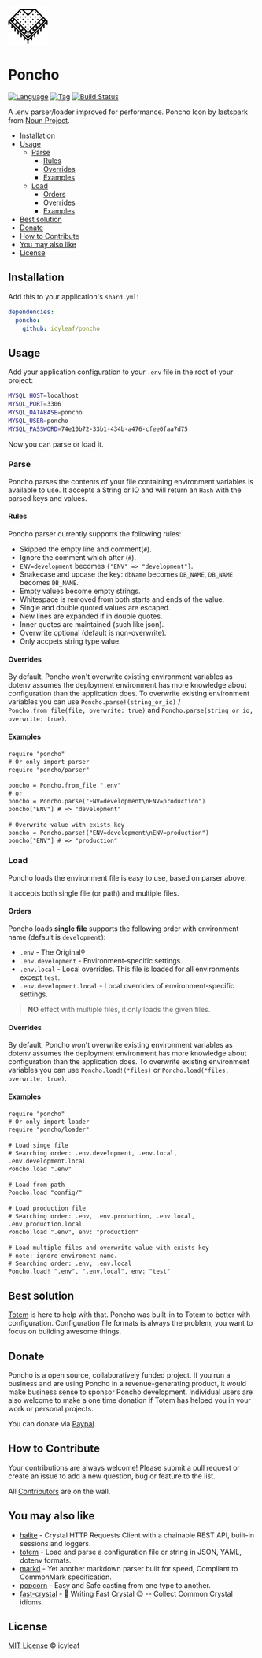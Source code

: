 ![poncho-logo](https://github.com/icyleaf/poncho/raw/master/logo-small.png)

# Poncho

[![Language](https://img.shields.io/badge/language-crystal-776791.svg)](https://github.com/crystal-lang/crystal)
[![Tag](https://img.shields.io/github/tag/icyleaf/poncho.svg)](https://github.com/icyleaf/poncho/blob/master/CHANGELOG.md)
[![Build Status](https://img.shields.io/circleci/project/github/icyleaf/poncho/master.svg?style=flat)](https://circleci.com/gh/icyleaf/poncho)

A .env parser/loader improved for performance. Poncho Icon by lastspark from [Noun Project](https://thenounproject.com).

<!-- TOC -->

- [Installation](#installation)
- [Usage](#usage)
  - [Parse](#parse)
    - [Rules](#rules)
    - [Overrides](#overrides)
    - [Examples](#examples)
  - [Load](#load)
    - [Orders](#orders)
    - [Overrides](#overrides-1)
    - [Examples](#examples-1)
- [Best solution](#best-solution)
- [Donate](#donate)
- [How to Contribute](#how-to-contribute)
- [You may also like](#you-may-also-like)
- [License](#license)

<!-- /TOC -->

## Installation

Add this to your application's `shard.yml`:

```yaml
dependencies:
  poncho:
    github: icyleaf/poncho
```

## Usage

Add your application configuration to your `.env` file in the root of your project:

```bash
MYSQL_HOST=localhost
MYSQL_PORT=3306
MYSQL_DATABASE=poncho
MYSQL_USER=poncho
MYSQL_PASSWORD=74e10b72-33b1-434b-a476-cfee0faa7d75
```

Now you can parse or load it.

### Parse

Poncho parses the contents of your file containing environment variables is available to use.
It accepts a String or IO and will return an `Hash` with the parsed keys and values.

#### Rules

Poncho parser currently supports the following rules:

- Skipped the empty line and comment(`#`).
- Ignore the comment which after (`#`).
- `ENV=development` becomes `{"ENV" => "development"}`.
- Snakecase and upcase the key: `dbName` becomes `DB_NAME`, `DB_NAME` becomes `DB_NAME`.
- Empty values become empty strings.
- Whitespace is removed from both starts and ends of the value.
- Single and double quoted values are escaped.
- New lines are expanded if in double quotes.
- Inner quotes are maintained (such like json).
- Overwrite optional (default is non-overwrite).
- Only accpets string type value.

#### Overrides

By default, Poncho won't overwrite existing environment variables as dotenv assumes the deployment environment
has more knowledge about configuration than the application does.
To overwrite existing environment variables you can use `Poncho.parse!(string_or_io)` /
`Poncho.from_file(file, overwrite: true)` and `Poncho.parse(string_or_io, overwrite: true)`.

#### Examples

```crystal
require "poncho"
# Or only import parser
require "poncho/parser"

poncho = Poncho.from_file ".env"
# or
poncho = Poncho.parse("ENV=development\nENV=production")
poncho["ENV"] # => "development"

# Overwrite value with exists key
poncho = Poncho.parse!("ENV=development\nENV=production")
poncho["ENV"] # => "production"
```

### Load

Poncho loads the environment file is easy to use, based on parser above.

It accepts both single file (or path) and multiple files.

#### Orders

Poncho loads **single file** supports the following order with environment name (default is `development`):

- `.env` - The Original®
- `.env.development` - Environment-specific settings.
- `.env.local` - Local overrides. This file is loaded for all environments except `test`.
- `.env.development.local` - Local overrides of environment-specific settings.

> **NO** effect with multiple files, it only loads the given files.

#### Overrides

By default, Poncho won't overwrite existing environment variables as dotenv assumes the deployment environment
has more knowledge about configuration than the application does.
To overwrite existing environment variables you can use `Poncho.load!(*files)` or `Poncho.load(*files, overwrite: true)`.

#### Examples

```crystal
require "poncho"
# Or only import loader
require "poncho/loader"

# Load singe file
# Searching order: .env.development, .env.local, .env.development.local
Poncho.load ".env"

# Load from path
Poncho.load "config/"

# Load production file
# Searching order: .env, .env.production, .env.local, .env.production.local
Poncho.load ".env", env: "production"

# Load multiple files and overwrite value with exists key
# note: ignore enviroment name.
# Searching order: .env, .env.local
Poncho.load! ".env", ".env.local", env: "test"
```

## Best solution

[Totem](https://github.com/icyleaf/totem) is here to help with that. Poncho was built-in to Totem to better with configuration.
Configuration file formats is always the problem, you want to focus on building awesome things.

## Donate

Poncho is a open source, collaboratively funded project. If you run a business and are using Poncho in a revenue-generating product,
it would make business sense to sponsor Poncho development. Individual users are also welcome to make a one time donation
if Totem has helped you in your work or personal projects.

You can donate via [Paypal](https://www.paypal.me/icyleaf/5).

## How to Contribute

Your contributions are always welcome! Please submit a pull request or create an issue to add a new question, bug or feature to the list.

All [Contributors](https://github.com/icyleaf/poncho/graphs/contributors) are on the wall.

## You may also like

- [halite](https://github.com/icyleaf/halite) - Crystal HTTP Requests Client with a chainable REST API, built-in sessions and loggers.
- [totem](https://github.com/icyleaf/totem) - Load and parse a configuration file or string in JSON, YAML, dotenv formats.
- [markd](https://github.com/icyleaf/markd) - Yet another markdown parser built for speed, Compliant to CommonMark specification.
- [popcorn](https://github.com/icyleaf/popcorn) - Easy and Safe casting from one type to another.
- [fast-crystal](https://github.com/icyleaf/fast-crystal) - 💨 Writing Fast Crystal 😍 -- Collect Common Crystal idioms.

## License

[MIT License](https://github.com/icyleaf/poncho/blob/master/LICENSE) © icyleaf
